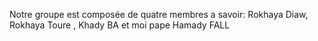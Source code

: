 Notre groupe est composée de quatre membres a savoir: Rokhaya Diaw, Rokhaya Toure , Khady BA et moi pape Hamady FALL